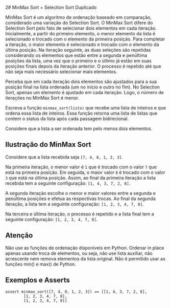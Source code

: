 2# MinMax Sort = Selection Sort Duplicado

MinMax Sort é um algoritmo de ordenação baseado em comparação,
considerado uma variação do Selection Sort.
O MinMax Sort difere do Selection Sort pelo fato de selecionar
dois elementos em cada iteração. Inicialmente,
a partir do primeiro elemento, o menor elemento da lista é selecionado
e trocado com o elemento da primeira posição. Para completar a iteração,
o maior elemento é selecionado e trocado com o elemento da última posição.
Na iteração seguinte, as duas seleções são repetidas considerando os
elementos que estão entre a segunda e penúltima posições da lista, uma vez
que o primeiro e o último já estão em suas posições finais depois da iteração
anterior. O processo é repetido até que não seja mais necessário selecionar mais
elementos.

Perceba que em cada iteração dois elementos são ajustados para a sua posição
final na lista ordenada (um no início e outro no fim). No Selection Sort, apenas
um elemento é ajustado em cada iteração. Logo, o número de iterações no MinMax Sort
é menor.

Escreva a função `minmax_sort(lista)` que recebe uma
lista de inteiros e que ordena essa lista de inteiros. Essa função
retorna uma lista de listas que contem o status da lista após
cada passagem bidirecional.

Considere que a lista a ser ordenada tem pelo menos dois elementos.

## Ilustração do MinMax Sort

Considere que a lista recebida seja `[7, 4, 8, 1, 2, 3]`.

Na primeira iteração, o menor valor é `1` que é trocado com o valor `7` que está na
primeira posição. Em seguida, o maior valor `8` é trocado com o valor `3` que está
na última posição. Assim, ao final da primeira iteração a lista recebida tem a
seguinte configuração: `[1, 4, 3, 7, 2, 8]`.

A segunda iteração escolhe o menor e maior valores entre a segunda e penúltima posições
e efetua as respectivas trocas. Ao final da segunda iteração, a lista tem a seguinte
configuração: `[1, 2, 3, 4, 7, 8]`.

Na terceira e última iteração, o processo é repetido e a lista final tem a seguinte
configuração: `[1, 2, 3, 4, 7, 8]`.

## Atenção

Não use as funções de ordenação disponíveis em Python. Ordenar
in place apenas usando troca de elementos, ou seja, não use lista auxiliar,
não acrescente nem remova elementos da lista original. Não é permitido usar
as funções min() e max() de Python.


## Exemplos e Asserts

```
assert minmax_sort([7, 4, 8, 1, 2, 3]) == [[1, 4, 3, 7, 2, 8],
        [1, 2, 3, 4, 7, 8],
        [1, 2, 3, 4, 7, 8]]
```